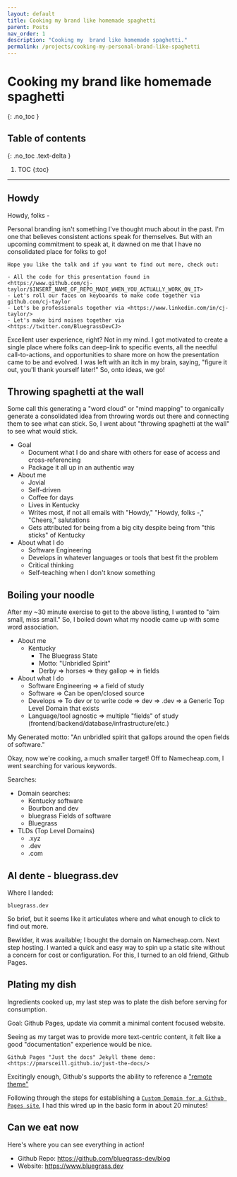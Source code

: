 ```yaml
---
layout: default
title: Cooking my brand like homemade spaghetti
parent: Posts
nav_order: 1
description: "Cooking my  brand like homemade spaghetti."
permalink: /projects/cooking-my-personal-brand-like-spaghetti
---
```


# Cooking my brand like homemade spaghetti

{: .no_toc }

## Table of contents

{: .no_toc .text-delta }

1. TOC
{:toc}

---

<a id="markdown-cooking-my-brand-like-homemade-spaghetti" name="cooking-my-brand-like-homemade-spaghetti"></a>

## Howdy

Howdy, folks -

Personal branding isn't something I've thought much about in the past. I'm one that believes consistent actions speak for themselves. But with an upcoming commitment to speak at, it dawned on me that I have no consolidated place for folks to go!

```
Hope you like the talk and if you want to find out more, check out:

- All the code for this presentation found in <https://www.github.com/cj-taylor/$INSERT_NAME_OF_REPO_MADE_WHEN_YOU_ACTUALLY_WORK_ON_IT>
- Let's roll our faces on keyboards to make code together via github.com/cj-taylor
- Let's be professionals together via <https://www.linkedin.com/in/cj-taylor/>
- Let's make bird noises together via <https://twitter.com/BluegrassDevCJ>
```

Excellent user experience, right? Not in my mind. I got motivated to create a single place where folks can deep-link to specific events, all the needful call-to-actions, and opportunities to share more on how the presentation came to be and evolved. I was left with an itch in my brain, saying, "figure it out, you'll thank yourself later!" So, onto ideas, we go!

<a id="markdown-throwing-spaghetti-at-the-wall" name="throwing-spaghetti-at-the-wall"></a>

## Throwing spaghetti at the wall

Some call this generating a "word cloud" or "mind mapping" to organically generate a consolidated idea from throwing words out there and connecting them to see what can stick. So, I went about "throwing spaghetti at the wall" to see what would stick.

- Goal
  - Document what I do and share with others for ease of access and cross-referencing
  - Package it all up in an authentic way
- About me
  - Jovial
  - Self-driven
  - Coffee for days
  - Lives in Kentucky
  - Writes most, if not all emails with "Howdy," "Howdy, folks -," "Cheers," salutations
  - Gets attributed for being from a big city despite being from "this sticks" of Kentucky
- About what I do
  - Software Engineering
  - Develops in whatever languages or tools that best fit the problem
  - Critical thinking
  - Self-teaching when I don't know something

<a id="markdown-boiling-your-noodle" name="boiling-your-noodle"></a>

## Boiling your noodle

After my ~30 minute exercise to get to the above listing, I wanted to "aim small, miss small." So, I boiled down what my noodle came up with some word association.

- About me
  - Kentucky
    - The Bluegrass State
    - Motto: "Unbridled Spirit"
    - Derby => horses => they gallop => in fields
- About what I do
  - Software Engineering => a field of study
  - Software => Can be open/closed source
  - Develops => To dev or to write code => dev => .dev => a Generic Top Level Domain that exists
  - Language/tool agnostic => multiple "fields" of study (frontend/backend/database/infrastructure/etc.)

My Generated motto: "An unbridled spirit that gallops around the open fields of software."

Okay, now we're cooking, a much smaller target! Off to Namecheap.com, I went searching for various keywords.

Searches:

- Domain searches:
  - Kentucky software
  - Bourbon and dev
  - bluegrass Fields of software
  - Bluegrass
- TLDs (Top Level Domains)
  - .xyz
  - .dev
  - .com

<a id="markdown-al-dente---bluegrassdev" name="al-dente---bluegrassdev"></a>

## Al dente - bluegrass.dev

Where I landed:

```
bluegrass.dev
```

So brief, but it seems like it articulates where and what enough to click to find out more.

Bewilder, it was available; I bought the domain on Namecheap.com. Next step hosting. I wanted a quick and easy way to spin up a static site without a concern for cost or configuration. For this, I turned to an old friend, Github Pages.

<a id="markdown-plating-my-dish" name="plating-my-dish"></a>

## Plating my dish

Ingredients cooked up, my last step was to plate the dish before serving for consumption.

Goal: Github Pages, update via commit a minimal content focused website.

Seeing as my target was to provide more text-centric content, it felt like a good "documentation" experience would be nice.

```
Github Pages "Just the docs" Jekyll theme demo: <https://pmarsceill.github.io/just-the-docs/>
```

Excitingly enough, Github's supports the ability to reference a ["remote theme"](https://github.blog/2017-11-29-use-any-theme-with-github-pages/)

Following through the steps for establishing a [`Custom Domain for a Github Pages site`](https://help.github.com/en/github/working-with-github-pages/configuring-a-custom-domain-for-your-github-pages-site), I had this wired up in the basic form in about 20 minutes!

<a id="markdown-can-we-eat-now" name="can-we-eat-now"></a>

## Can we eat now

Here's where you can see everything in action!

- Github Repo: <https://github.com/bluegrass-dev/blog>
- Website: <https://www.bluegrass.dev>
